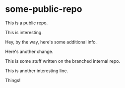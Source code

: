 # some-public-repo

This is a public repo.

This is interesting.

Hey, by the way, here's some additional info.

Here's another change.

This is some stuff written on the branched internal repo.

This is another interesting line.

Things!
